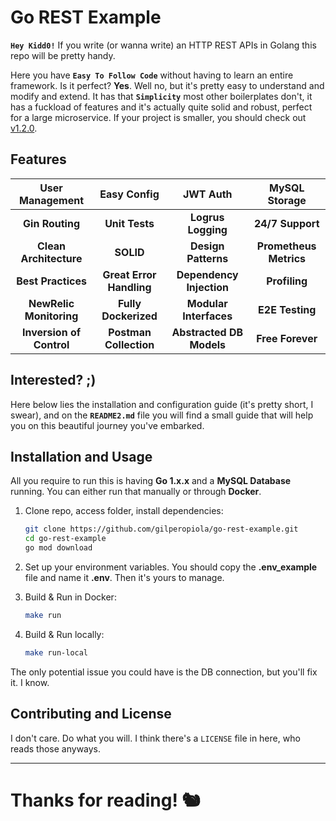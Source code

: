 # Go REST Example

**`Hey Kidd0!`** If you write (or wanna write) an HTTP REST APIs in Golang this repo will be pretty handy. 

Here you have **`Easy To Follow Code`** without having to learn an entire framework. Is it perfect? **Yes**. Well no, but it's pretty easy to understand and modify and extend. It has that **`Simplicity`** most other boilerplates don't, it has a fuckload of features and it's actually quite solid and robust, perfect for a large microservice. If your project is smaller, you should check out [v1.2.0](https://github.com/gilperopiola/go-rest-example/releases/tag/v1.2.0). 

## Features

|User Management|Easy Config|JWT Auth|MySQL Storage
|:-------------:|:-------------:|:-------------:|:-------------:|
|**Gin Routing**|**Unit Tests**|**Logrus Logging**|**24/7 Support**|
|**Clean Architecture**|**SOLID**|**Design Patterns**|**Prometheus Metrics**|
|**Best Practices**|**Great Error Handling**|**Dependency Injection**|**Profiling**|
|**NewRelic Monitoring**|**Fully Dockerized**|**Modular Interfaces**|**E2E Testing**|
|**Inversion of Control**|**Postman Collection**|**Abstracted DB Models**|**Free Forever**|

## Interested? ;)

Here below lies the installation and configuration guide (it's pretty short, I swear), and on the **`README2.md`** file you will find a small guide that will help you on this beautiful journey you've embarked.

## Installation and Usage

All you require to run this is having **Go 1.x.x** and a **MySQL Database** running. You can either run that manually or through **Docker**.

1. Clone repo, access folder, install dependencies:
   ```bash
   git clone https://github.com/gilperopiola/go-rest-example.git
   cd go-rest-example
   go mod download
   ```

2. Set up your environment variables. You should copy the **.env_example** file and name it **.env**. Then it's yours to manage.

3. Build & Run in Docker:
   ```bash
   make run
   ```

4. Build & Run locally:
   ```bash
   make run-local
   ```

The only potential issue you could have is the DB connection, but you'll fix it. I know.

## Contributing and License

I don't care. Do what you will. I think there's a `LICENSE` file in here, who reads those anyways.

---


[^1]: If you are aiming for a small or medium microservice, you should check out this repo's [v1.2.0](https://github.com/gilperopiola/go-rest-example/releases/tag/v1.2.0).

# Thanks for reading! 🐿️
